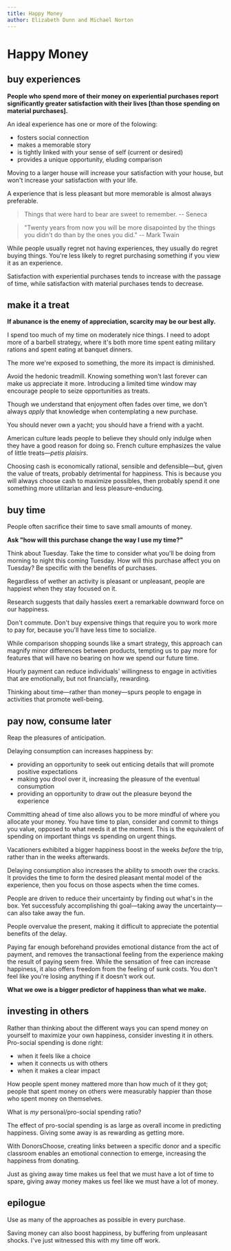 ```yaml
---
title: Happy Money
author: Elizabeth Dunn and Michael Norton
---
```


# Happy Money

## buy experiences

**People who spend more of their money on experiential purchases report significantly greater satisfaction with their lives [than those spending on material purchases].**

An ideal experience has one or more of the folowing:

- fosters social connection
- makes a memorable story
- is tightly linked with your sense of self (current or desired)
- provides a unique opportunity, eluding comparison

Moving to a larger house will increase your satisfaction with your house, but won't increase your satisfaction with your life.

A experience that is less pleasant but more memorable is almost always preferable.

>   Things that were hard to bear are sweet to remember.
>   -- Seneca

>   "Twenty years from now you will be more disapointed by the things you didn't do than by the ones you did."
>   -- Mark Twain

While people usually regret not having experiences, they usually do regret buying things.  You're less likely to regret purchasing something if you view it as an experience.

Satisfaction with experiential purchases tends to increase with the passage of time, while satisfaction with material purchases tends to decrease.

## make it a treat

**If abunance is the enemy of appreciation, scarcity may be our best ally.**

I spend too much of my time on moderately nice things.  I need to adopt more of a barbell strategy, where it's both more time spent eating military rations and spent eating at banquet dinners.

The more we're exposed to something, the more its impact is diminished.  

Avoid the hedonic treadmill. Knowing something won't last forever can make us appreciate it more.  Introducing a limited time window may encourage people to seize opportunities as treats.

Though we understand that enjoyment often fades over time, we don't always *apply* that knowledge when contemplating a new purchase.

You should never own a yacht; you should have a friend with a yacht.

American culture leads people to believe they should only indulge when they have a good reason for doing so.  French culture emphasizes the value of little treats—*petis plaisirs*.

Choosing cash is economically rational, sensible and defensible—but, given the value of treats, probably detrimental for happiness.  This is because you will always choose cash to maximize possibles, then probably spend it one something more utilitarian and less pleasure-enducing.

## buy time

People often sacrifice their time to save small amounts of money.

**Ask "how will this purchase change the way I use my time?"**

Think about Tuesday.  Take the time to consider what you'll be doing from morning to night this coming Tuesday.  How will this purchase affect you on Tuesday?  Be specific with the benefits of purchases.

Regardless of wether an activity is pleasant or unpleasant, people are happiest when they stay focused on it.

Research suggests that daily hassles exert a remarkable downward force on our happiness.

Don't commute.  Don't buy expensive things that require you to work more to pay for, because you'll have less time to socialize.

While comparison shopping sounds like a smart strategy, this approach can magnify minor differences between products, tempting us to pay more for features that will have no bearing on how we spend our future time.

Hourly payment can reduce individuals' willingness to engage in activities that are emotionally, but not financially, rewarding.

Thinking about time—rather than money—spurs people to engage in activities that promote well-being.

## pay now, consume later

Reap the pleasures of anticipation.

Delaying consumption can increases happiness by:

- providing an opportunity to seek out enticing details that will promote positive expectations
- making you drool over it, increasing the pleasure of the eventual consumption
- providing an opportunity to draw out the pleasure beyond the experience

Committing ahead of time also allows you to be more mindful of where you allocate your money.  You have time to plan, consider and commit to things you value, opposed to what needs it at the moment.  This is the equivalent of spending on important things vs spending on urgent things.

Vacationers exhibited a bigger happiness boost in the weeks *before* the trip, rather than in the weeks afterwards.

Delaying consumption also increases the ability to smooth over the cracks.  It provides the time to form the desired pleasant mental model of the experience, then you focus on those aspects when the time comes.

People are driven to reduce their uncertainty by finding out what's in the box.  Yet successfuly accomplishing thi goal—taking away the uncertainty—can also take away the fun.

People overvalue the present, making it difficult to appreciate the potential benefits of the delay.

Paying far enough beforehand provides emotional distance from the act of payment, and removes the transactional feeling from the experience making the result of paying seem free.  While the sensation of free can increase happiness, it also offers freedom from the feeling of sunk costs.  You don't feel like you're losing anything if it doesn't work out.

**What we owe is a bigger predictor of happiness than what we make.**

## investing in others

Rather than thinking about the different ways you can spend money on yourself to maximize your own happiness, consider investing it in others.  Pro-social spending is done right:

- when it feels like a choice
- when it connects us with others
- when it makes a clear impact

How people spent money mattered more than how much of it they got; people that spent money on others were measurably happier than those who spent money on themselves.

What is *my* personal/pro-social spending ratio?

The effect of pro-social spending is as large as overall income in predicting happiness.  Giving some away is as rewarding as getting more.

With DonorsChoose, creating links between a specific donor and a specific classroom enables an emotional connection to emerge, increasing the happiness from donating.

Just as giving away time makes us feel that we must have a lot of time to spare, giving away money makes us feel like we must have a lot of money.

## epilogue

Use as many of the approaches as possible in every purchase.

Saving money can also boost happiness, by buffering from unpleasant shocks.  I've just witnessed this with my time off work.
